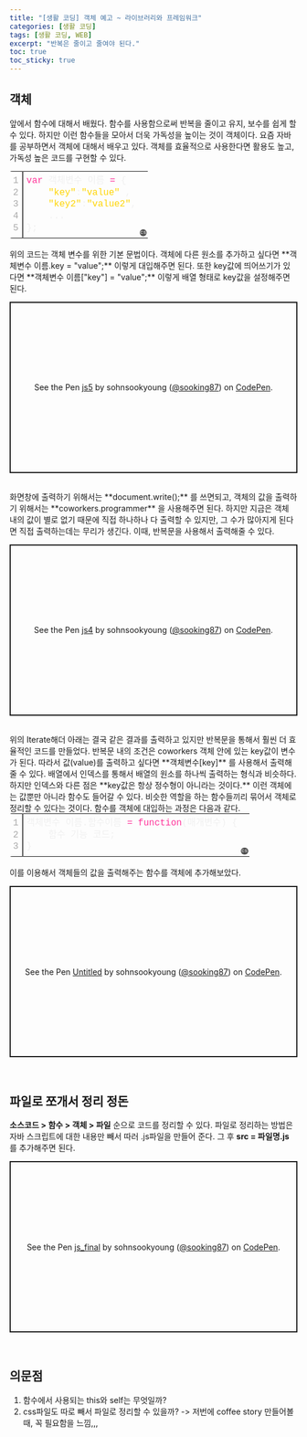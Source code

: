 ```yaml
---
title: "[생활 코딩] 객체 예고 ~ 라이브러리와 프레임워크"
categories: [생활 코딩]
tags: [생활 코딩, WEB]
excerpt: "반복은 줄이고 줄여야 된다."
toc: true
toc_sticky: true
---
```

## 객체
앞에서 함수에 대해서 배웠다. 함수를 사용함으로써 반복을 줄이고 유지, 보수를 쉽게 할 수 있다. 하지만 이런 함수들을 모아서 더욱 가독성을 높이는 것이 객체이다. 요즘 자바를 공부하면서 객체에 대해서 배우고 있다. 객체를 효율적으로 사용한다면 활용도 높고, 가독성 높은 코드를 구현할 수 있다.
<div class="colorscripter-code" style="color:#f0f0f0;font-family:Consolas, 'Liberation Mono', Menlo, Courier, monospace !important; position:relative !important;overflow:auto"><table class="colorscripter-code-table" style="margin:0;padding:0;border:none;border-radius:4px;" cellspacing="0" cellpadding="0"><tr><td style="padding:6px;border-right:2px solid #4f4f4f"><div style="margin:0;padding:0;word-break:normal;text-align:right;color:#aaa;font-family:Consolas, 'Liberation Mono', Menlo, Courier, monospace !important;line-height:130%"><div style="line-height:130%">1</div><div style="line-height:130%">2</div><div style="line-height:130%">3</div><div style="line-height:130%">4</div><div style="line-height:130%">5</div></div></td><td style="padding:6px 0;text-align:left"><div style="margin:0;padding:0;color:#f0f0f0;font-family:Consolas, 'Liberation Mono', Menlo, Courier, monospace !important;line-height:130%"><div style="padding:0 6px; white-space:pre; line-height:130%"><span style="color:#ff3399">var</span>&nbsp;객체변수&nbsp;이름&nbsp;<span style="color:#aaffaa"></span><span style="color:#ff3399">=</span>&nbsp;{</div><div style="padding:0 6px; white-space:pre; line-height:130%">&nbsp;&nbsp;&nbsp;&nbsp;<span style="color:#ffd500">"key"</span>:<span style="color:#ffd500">"value"</span>&nbsp;,</div><div style="padding:0 6px; white-space:pre; line-height:130%">&nbsp;&nbsp;&nbsp;&nbsp;<span style="color:#ffd500">"key2"</span>:<span style="color:#ffd500">"value2"</span>,</div><div style="padding:0 6px; white-space:pre; line-height:130%">&nbsp;&nbsp;&nbsp;&nbsp;...</div><div style="padding:0 6px; white-space:pre; line-height:130%">};</div></div></td><td style="vertical-align:bottom;padding:0 2px 4px 0"><a href="http://colorscripter.com/info#e" target="_blank" style="text-decoration:none;color:white"><span style="font-size:9px;word-break:normal;background-color:#4f4f4f;color:white;border-radius:10px;padding:1px">cs</span></a></td></tr></table></div><br>
위의 코드는 객체 변수를 위한 기본 문법이다. 객체에 다른 원소를 추가하고 싶다면 **객체변수 이름.key = "value";** 이렇게 대입해주면 된다. 또한 key값에 띄어쓰기가 있다면 **객체변수 이름["key"] = "value";** 이렇게 배열 형태로 key값을 설정해주면 된다.
<p class="codepen" data-height="300" data-default-tab="html,result" data-slug-hash="vYezdNz" data-user="sooking87" style="height: 300px; box-sizing: border-box; display: flex; align-items: center; justify-content: center; border: 2px solid; margin: 1em 0; padding: 1em;">
  <span>See the Pen <a href="https://codepen.io/sooking87/pen/vYezdNz">
  js5</a> by sohnsookyoung (<a href="https://codepen.io/sooking87">@sooking87</a>)
  on <a href="https://codepen.io">CodePen</a>.</span>
</p>
<script async src="https://cpwebassets.codepen.io/assets/embed/ei.js"></script><br>
화면창에 출력하기 위해서는 **document.write();** 를 쓰면되고, 객체의 값을 출력하기 위해서는 **coworkers.programmer** 을 사용해주면 된다. 하지만 지금은 객체 내의 값이 별로 없기 때문에 직접 하나하나 다 출력할 수 있지만, 그 수가 많아지게 된다면 직접 출력하는데는 무리가 생긴다. 이때, 반복문을 사용해서 출력해줄 수 있다.
<p class="codepen" data-height="300" data-default-tab="html,result" data-slug-hash="eYGLyqz" data-user="sooking87" style="height: 300px; box-sizing: border-box; display: flex; align-items: center; justify-content: center; border: 2px solid; margin: 1em 0; padding: 1em;">
  <span>See the Pen <a href="https://codepen.io/sooking87/pen/eYGLyqz">
  js4</a> by sohnsookyoung (<a href="https://codepen.io/sooking87">@sooking87</a>)
  on <a href="https://codepen.io">CodePen</a>.</span>
</p>
<script async src="https://cpwebassets.codepen.io/assets/embed/ei.js"></script><br>
위의 Iterate해더 아래는 결국 같은 결과를 출력하고 있지만 반복문을 통해서 훨씬 더 효율적인 코드를 만들었다. 반복문 내의 조건은 coworkers 객체 안에 있는 key값이 변수가 된다. 따라서 값(value)를 출력하고 싶다면 **객체변수[key]** 를 사용해서 출력해줄 수 있다. 배열에서 인덱스를 통해서 배열의 원소를 하나씩 출력하는 형식과 비슷하다. 하지만 인덱스와 다른 점은 **key값은 항상 정수형이 아니라는 것이다.** 이런 객체에는 값뿐만 아니라 함수도 들어갈 수 있다. 비슷한 역할을 하는 함수들끼리 묶어서 객체로 정리할 수 있다는 것이다. 함수를 객체에 대입하는 과정은 다음과 같다.
<div class="colorscripter-code" style="color:#f0f0f0;font-family:Consolas, 'Liberation Mono', Menlo, Courier, monospace !important; position:relative !important;overflow:auto"><table class="colorscripter-code-table" style="margin:0;padding:0;border:none;border-radius:4px;" cellspacing="0" cellpadding="0"><tr><td style="padding:6px;border-right:2px solid #4f4f4f"><div style="margin:0;padding:0;word-break:normal;text-align:right;color:#aaa;font-family:Consolas, 'Liberation Mono', Menlo, Courier, monospace !important;line-height:130%"><div style="line-height:130%">1</div><div style="line-height:130%">2</div><div style="line-height:130%">3</div></div></td><td style="padding:6px 0;text-align:left"><div style="margin:0;padding:0;color:#f0f0f0;font-family:Consolas, 'Liberation Mono', Menlo, Courier, monospace !important;line-height:130%"><div style="padding:0 6px; white-space:pre; line-height:130%">객체변수&nbsp;이름.함수이름&nbsp;<span style="color:#aaffaa"></span><span style="color:#ff3399">=</span>&nbsp;<span style="color:#ff3399">function</span>(매개변수)&nbsp;{</div><div style="padding:0 6px; white-space:pre; line-height:130%">&nbsp;&nbsp;&nbsp;&nbsp;함수&nbsp;기능&nbsp;코드;</div><div style="padding:0 6px; white-space:pre; line-height:130%">}</div></div></td><td style="vertical-align:bottom;padding:0 2px 4px 0"><a href="http://colorscripter.com/info#e" target="_blank" style="text-decoration:none;color:white"><span style="font-size:9px;word-break:normal;background-color:#4f4f4f;color:white;border-radius:10px;padding:1px">cs</span></a></td></tr></table></div><br>
이를 이용해서 객체들의 값을 출력해주는 함수를 객체에 추가해보았다.
<p class="codepen" data-height="300" data-default-tab="html,result" data-slug-hash="XWePZKR" data-user="sooking87" style="height: 300px; box-sizing: border-box; display: flex; align-items: center; justify-content: center; border: 2px solid; margin: 1em 0; padding: 1em;">
  <span>See the Pen <a href="https://codepen.io/sooking87/pen/XWePZKR">
  Untitled</a> by sohnsookyoung (<a href="https://codepen.io/sooking87">@sooking87</a>)
  on <a href="https://codepen.io">CodePen</a>.</span>
</p>
<script async src="https://cpwebassets.codepen.io/assets/embed/ei.js"></script><br>

## 파일로 쪼개서 정리 정돈
**소스코드 > 함수 > 객체 > 파일** 순으로 코드를 정리할 수 있다. 파일로 정리하는 방법은 자바 스크립트에 대한 내용만 빼서 따러 .js파일을 만들어 준다. 그 후 **src = 파일명.js** 를 추가해주면 된다.
<p class="codepen" data-height="300" data-default-tab="html,result" data-slug-hash="dyVqdOK" data-user="sooking87" style="height: 300px; box-sizing: border-box; display: flex; align-items: center; justify-content: center; border: 2px solid; margin: 1em 0; padding: 1em;">
  <span>See the Pen <a href="https://codepen.io/sooking87/pen/dyVqdOK">
  js_final</a> by sohnsookyoung (<a href="https://codepen.io/sooking87">@sooking87</a>)
  on <a href="https://codepen.io">CodePen</a>.</span>
</p>
<script async src="https://cpwebassets.codepen.io/assets/embed/ei.js"></script><br>

## 의문점
1. 함수에서 사용되는 this와 self는 무엇일까?
2. css파일도 따로 빼서 파일로 정리할 수 있을까? -> 저번에 coffee story 만들어볼 때, 꼭 필요함을 느낌,,,
